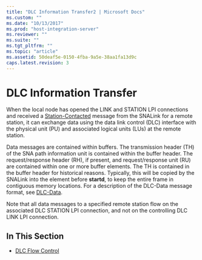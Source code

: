 ```yaml
---
title: "DLC Information Transfer2 | Microsoft Docs"
ms.custom: ""
ms.date: "10/13/2017"
ms.prod: "host-integration-server"
ms.reviewer: ""
ms.suite: ""
ms.tgt_pltfrm: ""
ms.topic: "article"
ms.assetid: 50deaf5e-0150-4fba-9a5e-38aa1fa13d9c
caps.latest.revision: 3
---
```

# DLC Information Transfer
When the local node has opened the LINK and STATION LPI connections and received a [Station-Contacted](../Topic/Station-Contacted2.md) message from the SNALink for a remote station, it can exchange data using the data link control (DLC) interface with the physical unit (PU) and associated logical units (LUs) at the remote station.  
  
 Data messages are contained within buffers. The transmission header (TH) of the SNA path information unit is contained within the buffer header. The request/response header (RH), if present, and request/response unit (RU) are contained within one or more buffer elements. The TH is contained in the buffer header for historical reasons. Typically, this will be copied by the SNALink into the element before **startd**, to keep the entire frame in contiguous memory locations. For a description of the DLC-Data message format, see [DLC-Data](../Topic/DLC-Data2.md).  
  
 Note that all data messages to a specified remote station flow on the associated DLC STATION LPI connection, and not on the controlling DLC LINK LPI connection.  
  
## In This Section  
  
-   [DLC Flow Control](../core/dlc-flow-control.md)